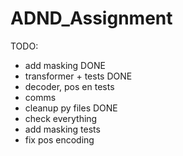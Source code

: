# ADND_Assignment

TODO:
 - add masking DONE
 - transformer + tests DONE
 - decoder, pos en tests
 - comms
 - cleanup py files DONE
 - check everything
 - add masking tests
 - fix pos encoding
